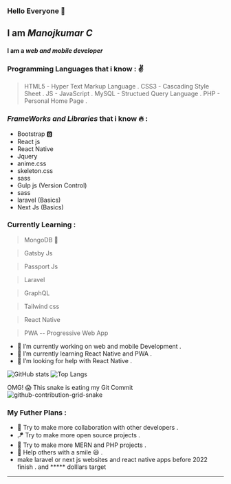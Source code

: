 ### Hello Everyone 👋

<!--
**DeveloperMANOJKUMAR-LOTUS/DeveloperMANOJKUMAR-LOTUS** is a ✨ _special_ ✨ repository because its `README.md` (this file) appears on your GitHub profile.

Here are some ideas to get you started:

- 🔭 I’m currently working on ...
- 🌱 I’m currently learning ...
- 👯 I’m looking to collaborate on ...
- 🤔 I’m looking for help with ...
- 💬 Ask me about ...
- 📫 How to reach me: ...
- 😄 Pronouns: ...
- ⚡ Fun fact: ...
-->
## I am ***Manojkumar C***



#### I am a ___web and mobile developer___ 

### Programming Languages that i know : :v:

>HTML5 - Hyper Text Markup Language .
>CSS3  - Cascading Style Sheet .
>JS   - JavaScript .
>MySQL  - Structued Query Language .
>PHP  - Personal Home Page .

###  ___FrameWorks and Libraries___ that i know :fire: :

* Bootstrap :b:
* React js 
* React Native 
* Jquery
* anime.css 
* skeleton.css
* sass
* Gulp js (Version Control)
* sass
* laravel (Basics)
* Next Js (Basics)

### Currently Learning :
>MongoDB :leaves:

>Gatsby Js 

>Passport Js 

>Laravel 

>GraphQL

>Tailwind css

>React Native

>PWA -- Progressive Web App


- 🔭 I’m currently working on web and mobile Development .
- 🌱 I’m currently learning React Native and PWA .
- 🤔 I’m looking for help with React Native .

![GitHub stats](https://github-readme-stats.vercel.app/api?username=DeveloperMANOJKUMAR-LOTUS&show_icons=true&theme=aura) ![Top Langs](https://github-readme-stats.vercel.app/api/top-langs/?username=DeveloperMANOJKUMAR-LOTUS&layout=compact)

OMG! 😱 This snake is eating my Git Commit 
![github-contribution-grid-snake](https://user-images.githubusercontent.com/90634510/148650204-558fbc9c-9a0e-4742-92fb-ee987ae3353d.gif)



### My Futher Plans :
* :handshake: Try to make more collaboration with other developers .
*  :kite: Try to make more open source projects . 
*  :parrot: Try to make more MERN and PHP projects .
*  :rocket: Help others with a smile :smiley: .
*  make laravel or next js websites and react native apps before 2022 finish . and ***** dolllars target 
  
---
